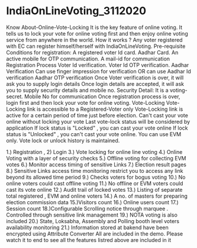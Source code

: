 # IndiaOnLineVoting_3112020

Know About-Online-Vote-Locking
It is the key feature of online voting. It tells us to lock your vote for online voting first and then enjoy online voting service from anywhere in the world.
How it works ?
Any voter registered with EC can register himself/herself with IndiaOnLineVoting.
Pre-requisite Conditions for registration:
A registered voter Id card.
Aadhar Card.
An active mobile for OTP communication.
A mail-id for communication
Registration Process
Voter Id verification.
Voter Id OTP verification.
Aadhar Verification
Can use finger impression for verification
OR can use Aadhar Id verification
Aadhar OTP verification
Once Voter verification is over, it will ask you to supply login details
Once login details are accepted, it will ask you to supply security details and mobile no.
Security Detail: It is a voting-secret.
Mobile No for communication
Once registration process is over, login first and then lock your vote for online voting.
Vote-Locking
Vote-Locking link is accessible to a Registered-Voter only
Vote-Locking link is active for a certain period of time just before election.
Can't cast your vote online without locking your vote
Last vote-lock status will be considered by application
If lock status is "Locked" , you can cast your vote online
If lock status is "Unlocked" , you can't cast your vote online. You can use EVM only.
Vote lock or unlock history is maintained.


1.) Registration ,
 2) Login 
3.) Vote locking for online line voting
4.)  Online Voting with a layer of security checks
5.) Offline voting for collecting EVM votes
6.) Monitor access timing of sensitive Links
7.)  Election result pages
8.) Sensitive Links access time monitoring restrict you to access any link beyond its allowed time period
9.) Checks voters for bogus voting
10.) No online voters could cast offline voting
11.) No offline or EVM voters could cast its vote online
12.) Audit trail of locked votes
13.) Listing of separate total registered , EVM and online voters 
14.) A no. of masters for preparing election commission data
15.)Visitors count
16.) Online users count
17.) Session count
18.)Configurable Scrolling notice through marquee . Controlled through sensitive link management
19.) NOTA voting is also included
20.) State, Loksabha, Assembly and Polling booth level voters availability monitoring
21.) Information stored at bakend have been encrypted using Attribute Converter
All are included in the demo. Please watch it to end to see all the features listred above
 are included in it

